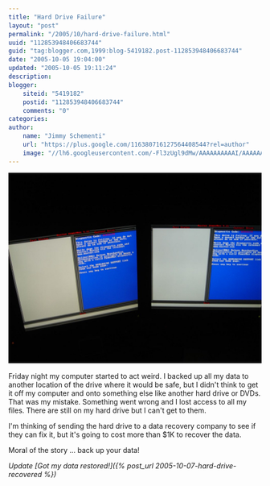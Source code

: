 ```yaml
---
title: "Hard Drive Failure"
layout: "post"
permalink: "/2005/10/hard-drive-failure.html"
uuid: "112853948406683744"
guid: "tag:blogger.com,1999:blog-5419182.post-112853948406683744"
date: "2005-10-05 19:04:00"
updated: "2005-10-05 19:11:24"
description:
blogger:
    siteid: "5419182"
    postid: "112853948406683744"
    comments: "0"
categories:
author:
    name: "Jimmy Schementi"
    url: "https://plus.google.com/116380716127564408544?rel=author"
    image: "//lh6.googleusercontent.com/-Fl3zUgl9dMw/AAAAAAAAAAI/AAAAAAAABYQ/CvQezyGiMP4/s512-c/photo.jpg"
---
```


![](/images/flickr/52339263_ab10028255_b.jpg)

Friday night my computer started to act weird.  I backed up all my data to another location of the drive where it would be safe, but I didn't think to get it off my computer and onto something else like another hard drive or DVDs.  That was my mistake.  Something went wrong and I lost access to all my files.  There are still on my hard drive but I can't get to them.

I'm thinking of sending the hard drive to a data recovery company to see if they can fix it, but it's going to cost more than $1K  to recover the data.

Moral of the story ... back up your data!

*Update [Got my data restored!]({% post_url 2005-10-07-hard-drive-recovered %})*
